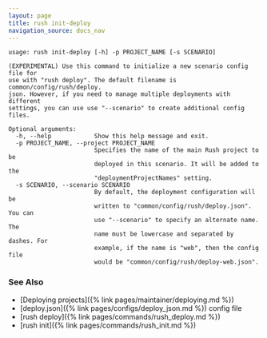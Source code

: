 ```yaml
---
layout: page
title: rush init-deploy
navigation_source: docs_nav
---
```


```
usage: rush init-deploy [-h] -p PROJECT_NAME [-s SCENARIO]

(EXPERIMENTAL) Use this command to initialize a new scenario config file for
use with "rush deploy". The default filename is common/config/rush/deploy.
json. However, if you need to manage multiple deployments with different
settings, you can use use "--scenario" to create additional config files.

Optional arguments:
  -h, --help            Show this help message and exit.
  -p PROJECT_NAME, --project PROJECT_NAME
                        Specifies the name of the main Rush project to be
                        deployed in this scenario. It will be added to the
                        "deploymentProjectNames" setting.
  -s SCENARIO, --scenario SCENARIO
                        By default, the deployment configuration will be
                        written to "common/config/rush/deploy.json". You can
                        use "--scenario" to specify an alternate name. The
                        name must be lowercase and separated by dashes. For
                        example, if the name is "web", then the config file
                        would be "common/config/rush/deploy-web.json".
```

### See Also

- [Deploying projects]({% link pages/maintainer/deploying.md %})
- [deploy.json]({% link pages/configs/deploy_json.md %}) config file
- [rush deploy]({% link pages/commands/rush_deploy.md %})
- [rush init]({% link pages/commands/rush_init.md %})
